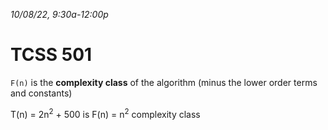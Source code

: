 _10/08/22, 9:30a-12:00p_

# TCSS 501

`F(n)` is the **complexity class** of the algorithm (minus the lower order terms and constants)

T(n) = 2n<sup>2</sup> + 500
is
F(n) = n<sup>2</sup> complexity class

